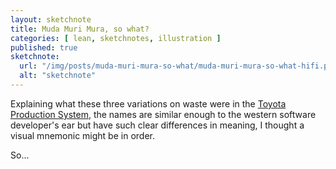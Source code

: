```yaml
---
layout: sketchnote
title: Muda Muri Mura, so what?
categories: [ lean, sketchnotes, illustration ]
published: true
sketchnote:
  url: "/img/posts/muda-muri-mura-so-what/muda-muri-mura-so-what-hifi.png"
  alt: "sketchnote"
---
```


Explaining what these three variations on waste were in the <a href="http://en.wikipedia.org/wiki/Toyota_Production_System">Toyota 
Production System</a>, the names are similar enough to the western software developer's ear but have 
such clear differences in meaning, I thought a visual mnemonic might be in order.

So...

